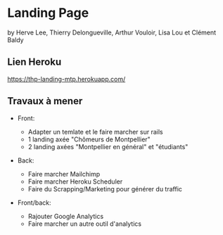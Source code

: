 # Landing Page  
by Herve Lee, Thierry Delongueville, Arthur Vouloir, Lisa Lou et Clément Baldy

## Lien Heroku  
https://thp-landing-mtp.herokuapp.com/

## Travaux à mener

- Front:
  - Adapter un temlate et le faire marcher sur rails
  - 1 landing axée "Chômeurs de Montpellier"
  - 2 landing axées "Montpellier en général"  et "étudiants"

- Back:
  - Faire marcher Mailchimp
  - Faire marcher Heroku Scheduler
  - Faire du Scrapping/Marketing pour générer du traffic

- Front/back:
  - Rajouter Google Analytics
  - Faire marcher un autre outil d'analytics